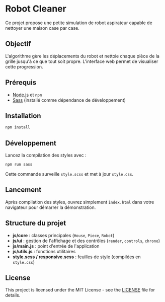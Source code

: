 # Robot Cleaner

Ce projet propose une petite simulation de robot aspirateur capable de nettoyer une maison case par case.

## Objectif

L'algorithme gère les déplacements du robot et nettoie chaque pièce de la grille jusqu'à ce que tout soit propre. L'interface web permet de visualiser cette progression.

## Prérequis

- [Node.js](https://nodejs.org/) et `npm`
- [Sass](https://sass-lang.com/) (installé comme dépendance de développement)

## Installation

```bash
npm install
```

## Développement

Lancez la compilation des styles avec :

```bash
npm run sass
```

Cette commande surveille `style.scss` et met à jour `style.css`.

## Lancement

Après compilation des styles, ouvrez simplement `index.html` dans votre navigateur pour démarrer la démonstration.

## Structure du projet

- **js/core** : classes principales (`House`, `Piece`, `Robot`)
- **js/ui** : gestion de l'affichage et des contrôles (`render`, `controls`, `chrono`)
- **js/main.js** : point d'entrée de l'application
- **js/utils.js** : fonctions utilitaires
- **style.scss / responsive.scss** : feuilles de style (compilées en `style.css`)

## License

This project is licensed under the MIT License - see the [LICENSE](LICENSE) file for details.
